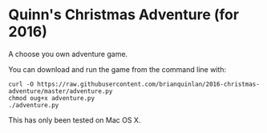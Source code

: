 # Quinn's Christmas Adventure (for 2016)

A choose you own adventure game.

You can download and run the game from the command line with:
```
curl -O https://raw.githubusercontent.com/brianquinlan/2016-christmas-adventure/master/adventure.py
chmod oug+x adventure.py
./adventure.py
```

This has only been tested on Mac OS X.
